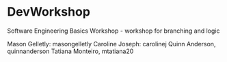 # DevWorkshop
Software Engineering Basics Workshop - workshop for branching and logic 

Mason Gelletly: masongelletly
Caroline Joseph: carolinej
Quinn Anderson, quinnanderson
Tatiana Monteiro, mtatiana20

